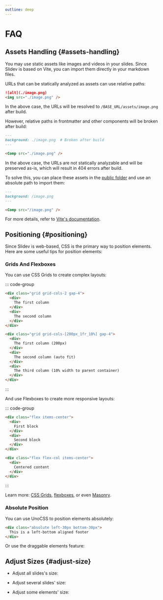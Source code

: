 ```yaml
---
outline: deep
---
```


# FAQ

## Assets Handling {#assets-handling}

You may use static assets like images and videos in your slides. Since Slidev is based on Vite, you can import them directly in your markdown files.

URLs that can be statically analyzed as assets can use relative paths:

```md
![alt](./image.png)
<img src="./image.png" />
```

In the above case, the URLs will be resolved to `/BASE_URL/assets/image.png` after build.

However, relative paths in frontmatter and other components will be broken after build:

```md
---
background: ./image.png  # Broken after build
---

<Comp src="./image.png" />
```

In the above case, the URLs are not statically analyzable and will be preserved as-is, which will result in 404 errors after build.

To solve this, you can place these assets in the [public folder](../custom/directory-structure#public) and use an absolute path to import them:

```md
---
background: /image.png
---

<Comp src="/image.png" />
```

For more details, refer to [Vite's documentation](https://vitejs.dev/guide/assets.html).

## Positioning {#positioning}

Since Slidev is web-based, CSS is the primary way to position elements. Here are some useful tips for position elements:

### Grids And Flexboxes

You can use CSS Grids to create complex layouts:

::: code-group

```md [Two columns]
<div class="grid grid-cols-2 gap-4">
  <div>
    The first column
  </div>
  <div>
    The second column
  </div>
</div>
```

```md [Complex case]
<div class="grid grid-cols-[200px_1fr_10%] gap-4">
  <div>
    The first column (200px)
  </div>
  <div>
    The second column (auto fit)
  </div>
  <div>
    The third column (10% width to parent container)
  </div>
</div>
```

:::

And use Flexboxes to create more responsive layouts:

::: code-group

```md [Horizontal]
<div class="flex items-center">
  <div>
    First block
  </div>
  <div>
    Second block
  </div>
</div>
```

```md [Vertical]
<div class="flex flex-col items-center">
  <div>
    Centered content
  </div>
</div>
```

:::

Learn more: [CSS Grids](https://css-tricks.com/snippets/css/complete-guide-grid/), [flexboxes](https://css-tricks.com/snippets/css/a-guide-to-flexbox/), or even [Masonry](https://css-tricks.com/native-css-masonry-layout-in-css-grid/).

### Absolute Position

You can use UnoCSS to position elements absolutely:

```md
<div class="absolute left-30px bottom-30px">
  This is a left-bottom aligned footer
</div>
```

Or use the draggable elements feature:

<LinkCard link="features/draggable" />

## Adjust Sizes {#adjust-size}

- Adjust all slides's size:

<LinkCard link="features/canvas-size" />

- Adjust several slides' size:

<LinkCard link="features/zoom-slide" />

- Adjust some elements' size:

<LinkCard link="features/transform-component" />

